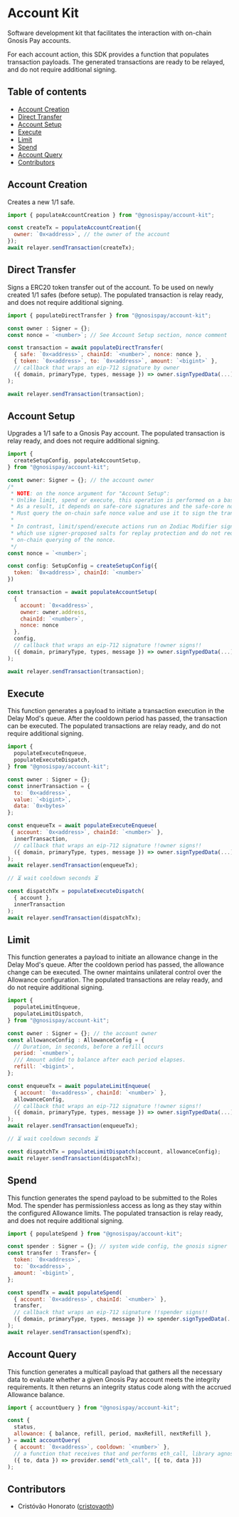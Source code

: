 # Account Kit

Software development kit that facilitates the interaction with on-chain Gnosis Pay accounts.

For each account action, this SDK provides a function that populates transaction payloads. The generated transactions are ready to be relayed, and do not require additional signing.

## Table of contents

- [Account Creation](#account-creation)
- [Direct Transfer](#direct-transfer)
- [Account Setup](#account-setup)
- [Execute](#execute)
- [Limit](#limit)
- [Spend](#spend)
- [Account Query](#account-query)
- [Contributors](#contributors)

## <a name="account-creation">Account Creation</a>

Creates a new 1/1 safe.

```js
import { populateAccountCreation } from "@gnosispay/account-kit";

const createTx = populateAccountCreation({
  owner: `0x<address>`, // the owner of the account
});
await relayer.sendTransaction(createTx);
```

## <a name="direct-transfer">Direct Transfer</a>

Signs a ERC20 token transfer out of the account. To be used on newly created 1/1 safes (before setup). The populated transaction is relay ready, and does not require additional signing.

```js
import { populateDirectTransfer } from "@gnosispay/account-kit";

const owner : Signer = {};
const nonce = `<number>`; // See Account Setup section, nonce comment

const transaction = await populateDirectTransfer(
  { safe: `0x<address>`, chainId: `<number>`, nonce: nonce },
  { token: `0x<address>`, to: `0x<address>`, amount: `<bigint>` },
  // callback that wraps an eip-712 signature by owner
  ({ domain, primaryType, types, message }) => owner.signTypedData(...)
);

await relayer.sendTransaction(transaction);
```

## <a name="account-setup">Account Setup</a>

Upgrades a 1/1 safe to a Gnosis Pay account. The populated transaction is relay ready, and does not require additional signing.

```js
import {
  createSetupConfig, populateAccountSetup,
} from "@gnosispay/account-kit";

const owner: Signer = {}; // the account owner
/*
 * NOTE: on the nonce argument for "Account Setup":
 * Unlike limit, spend or execute, this operation is performed on a basic safe.
 * As a result, it depends on safe-core signatures and the safe-core nonce.
 * Must query the on-chain safe nonce value and use it to sign the transaction.
 *
 * In contrast, limit/spend/execute actions run on Zodiac Modifier signatures,
 * which use signer-proposed salts for replay protection and do not require
 * on-chain querying of the nonce.
 */
const nonce = `<number>`;

const config: SetupConfig = createSetupConfig({
  token: `0x<address>`, chainId: `<number>`
})

const transaction = await populateAccountSetup(
  {
    account: `0x<address>`,
    owner: owner.address,
    chainId: `<number>`,
    nonce: nonce
  },
  config,
  // callback that wraps an eip-712 signature !!owner signs!!
  ({ domain, primaryType, types, message }) => owner.signTypedData(...)
);

await relayer.sendTransaction(transaction);
```

## <a name="execute">Execute</a>

This function generates a payload to initiate a transaction execution in the Delay Mod's queue. After the cooldown period has passed, the transaction can be executed. The populated transactions are relay ready, and do not require additional signing.

```js
import {
  populateExecuteEnqueue,
  populateExecuteDispatch,
} from "@gnosispay/account-kit";

const owner : Signer = {};
const innerTransaction = {
  to: `0x<address>`,
  value: `<bigint>`,
  data: `0x<bytes>`
};

const enqueueTx = await populateExecuteEnqueue(
 { account: `0x<address>`, chainId: `<number>` },
  innerTransaction,
  // callback that wraps an eip-712 signature !!owner signs!!
  ({ domain, primaryType, types, message }) => owner.signTypedData(...)
);
await relayer.sendTransaction(enqueueTx);

// ⏳ wait cooldown seconds ⏳

const dispatchTx = populateExecuteDispatch(
  { account },
  innerTransaction
);
await relayer.sendTransaction(dispatchTx);
```

## <a name="limit">Limit</a>

This function generates a payload to initiate an allowance change in the Delay Mod's queue. After the cooldown period has passed, the allowance change can be executed. The owner maintains unilateral control over the Allowance configuration. The populated transactions are relay ready, and do not require additional signing.

```js
import {
  populateLimitEnqueue,
  populateLimitDispatch,
} from "@gnosispay/account-kit";

const owner : Signer = {}; // the account owner
const allowanceConfig : AllowanceConfig = {
  // Duration, in seconds, before a refill occurs
  period: `<number>`,
  /// Amount added to balance after each period elapses.
  refill: `<bigint>`,
};

const enqueueTx = await populateLimitEnqueue(
  { account: `0x<address>`, chainId: `<number>` },
  allowanceConfig,
  // callback that wraps an eip-712 signature !!owner signs!!
  ({ domain, primaryType, types, message }) => owner.signTypedData(...)
);
await relayer.sendTransaction(enqueueTx);

// ⏳ wait cooldown seconds ⏳

const dispatchTx = populateLimitDispatch(account, allowanceConfig);
await relayer.sendTransaction(dispatchTx);
```

## <a name="spend">Spend</a>

This function generates the spend payload to be submitted to the Roles Mod. The spender has permissionless access as long as they stay within the configured Allowance limits. The populated transaction is relay ready, and does not require additional signing.

```js
import { populateSpend } from "@gnosispay/account-kit";

const spender : Signer = {}; // system wide config, the gnosis signer
const transfer : Transfer= {
  token: `0x<address>`,
  to: `0x<address>`,
  amount: `<bigint>`,
};

const spendTx = await populateSpend(
  { account: `0x<address>`, chainId: `<number>` },
  transfer,
  // callback that wraps an eip-712 signature !!spender signs!!
  ({ domain, primaryType, types, message }) => spender.signTypedData(...)
);
await relayer.sendTransaction(spendTx);
```

## <a name="account-query">Account Query</a>

This function generates a multicall payload that gathers all the necessary data to evaluate whether a given Gnosis Pay account meets the integrity requirements. It then returns an integrity status code along with the accrued Allowance balance.

```js
import { accountQuery } from "@gnosispay/account-kit";

const {
  status,
  allowance: { balance, refill, period, maxRefill, nextRefill },
} = await accountQuery(
  { account: `0x<address>`, cooldown: `<number>` },
  // a function that receives that and performs eth_call, library agnostic
  ({ to, data }) => provider.send("eth_call", [{ to, data }])
);
```

## <a name="contributors">Contributors</a>

- Cristóvão Honorato ([cristovaoth](https://github.com/cristovaoth))
